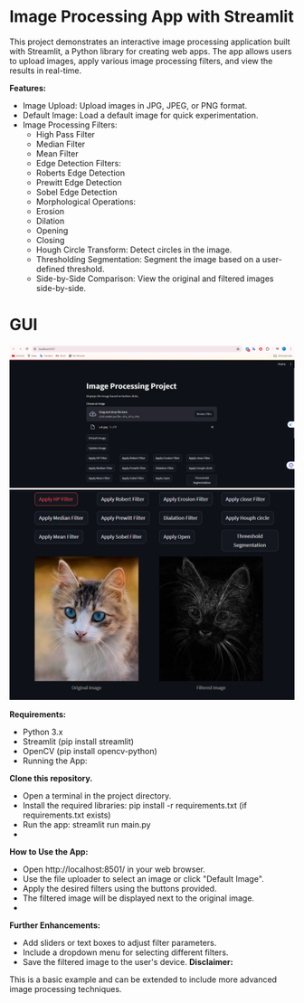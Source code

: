 # Image Processing App with Streamlit

This project demonstrates an interactive image processing application built with Streamlit, a Python library for creating web apps. The app allows users to upload images, apply various image processing filters, and view the results in real-time.

**Features:**

* Image Upload: Upload images in JPG, JPEG, or PNG format.
* Default Image: Load a default image for quick experimentation.
* Image Processing Filters:
  * High Pass Filter
  * Median Filter
  * Mean Filter
  * Edge Detection Filters:
  * Roberts Edge Detection
  * Prewitt Edge Detection
  * Sobel Edge Detection
  * Morphological Operations:
  * Erosion
  * Dilation
  * Opening
  * Closing
  * Hough Circle Transform: Detect circles in the image.
  * Thresholding Segmentation: Segment the image based on a user-defined threshold.
  * Side-by-Side Comparison: View the original and filtered images side-by-side.
 # GUI 
 ![](<GUI1.png>)     ![](<GUI2.png>) 
  
**Requirements:**

* Python 3.x
* Streamlit (pip install streamlit)
* OpenCV (pip install opencv-python)
* Running the App:

**Clone this repository.**
* Open a terminal in the project directory.
* Install the required libraries: pip install -r requirements.txt (if requirements.txt exists)
* Run the app: streamlit run main.py
* 
**How to Use the App:**

* Open http://localhost:8501/ in your web browser.
* Use the file uploader to select an image or click "Default Image".
* Apply the desired filters using the buttons provided.
* The filtered image will be displayed next to the original image.
* 
**Further Enhancements:**

* Add sliders or text boxes to adjust filter parameters.
* Include a dropdown menu for selecting different filters.
* Save the filtered image to the user's device.
**Disclaimer:**

This is a basic example and can be extended to include more advanced image processing techniques.

